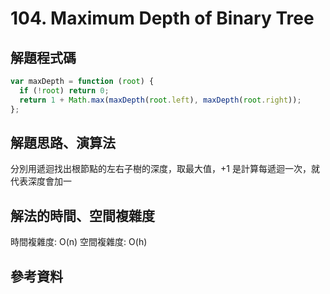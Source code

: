 # 104. Maximum Depth of Binary Tree

## 解題程式碼

```javascript
var maxDepth = function (root) {
  if (!root) return 0;
  return 1 + Math.max(maxDepth(root.left), maxDepth(root.right));
};
```

## 解題思路、演算法

分別用遞迴找出根節點的左右子樹的深度，取最大值，+1 是計算每遞迴一次，就代表深度會加一

## 解法的時間、空間複雜度

時間複雜度: O(n)
空間複雜度: O(h)

## 參考資料
